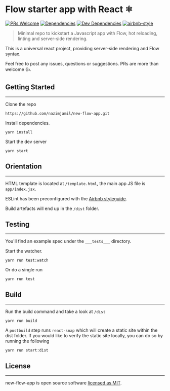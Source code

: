# Flow starter app with React ⚛️


[![PRs Welcome](https://img.shields.io/badge/PRs-welcome-brightgreen.svg?style=flat-square)](http://makeapullrequest.com)
[![Dependencies](https://david-dm.org/nazimjamil/new-flow-app/status.svg)](https://david-dm.org/nazimjamil/new-flow-app/status.svg)
[![Dev Dependencies](https://david-dm.org/nazimjamil/new-flow-app/dev-status.svg)](https://david-dm.org/nazimjamil/new-flow-app/dev-status.svg)
[![airbnb-style](https://img.shields.io/badge/eslint-airbnb-4B32C3.svg)](https://github.com/airbnb/javascript)

> Minimal repo to kickstart a Javascript app with Flow, hot reloading, linting and server-side rendering.

This is a universal react project, providing server-side rendering and Flow syntax.

Feel free to post any issues, questions or suggestions. PRs are more than welcome 👍.

## Getting Started

---

Clone the repo

```
https://github.com/nazimjamil/new-flow-app.git
```


Install dependencies.
```
yarn install
```

Start the dev server
```
yarn start
```

## Orientation

---

HTML template is located at `/template.html`, the main app JS file is `app/index.jsx`.

ESLint has been preconfigured with the [Airbnb styleguide](http://airbnb.io/javascript).

Build artefacts will end up in the `/dist` folder.

## Testing

---

You'll find an example spec under the `___tests___` directory.

Start the watcher.
```
yarn run test:watch
```

Or do a single run
```
yarn run test
```

## Build

---

Run the build command and take a look at `/dist`
```
yarn run build
```

A `postbuild` step runs `react-snap` which will create a static site within the dist folder.
If you would like to verify the static site locally, you can do so by running the following
```
yarn run start:dist
```

## License

---

new-flow-app is open source software [licensed as MIT](https://github.com/nazimjamil/new-flow-app/blob/master/license.md).
